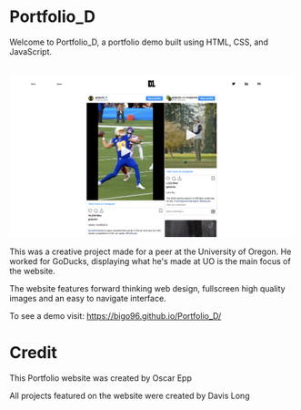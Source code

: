 # Portfolio_D

Welcome to Portfolio_D, a portfolio demo built using HTML, CSS, and JavaScript.

<img width="500" alt="" src="images/DemoPic1.png">

<img width="500" alt="" src="images/DemoPic2.png">

<img width="500" alt="" src="images/DemoPic3.png">

This was a creative project made for a peer at the University of Oregon. He worked for GoDucks, displaying what he's made at UO is the main focus of the website. 

The website features forward thinking web design, fullscreen high quality images and an easy to navigate interface.

To see a demo visit: https://bigo96.github.io/Portfolio_D/

# Credit

This Portfolio website was created by Oscar Epp

All projects featured on the website were created by Davis Long
